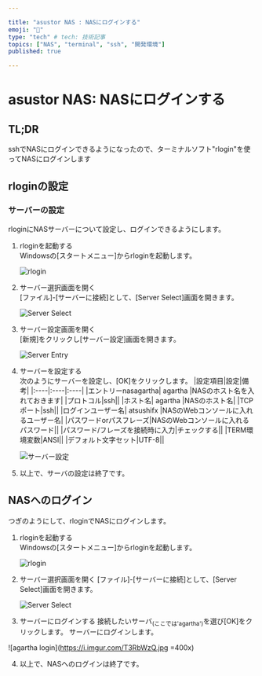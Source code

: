 ```yaml
---

title: "asustor NAS : NASにログインする"
emoji: "🍆"
type: "tech" # tech: 技術記事
topics: ["NAS", "terminal", "ssh", "開発環境"]
published: true

---
```

# asustor NAS: NASにログインする

## TL;DR

sshでNASにログインできるようになったので、ターミナルソフト"rlogin"を使ってNASにログインします


## rloginの設定
### サーバーの設定
rloginにNASサーバーについて設定し、ログインできるようにします。

1. rloginを起動する  
    Windowsの[スタートメニュー]からrloginを起動します。
    
   ![rlogin](https://i.imgur.com/DdoEVa5l.jpg)

2. サーバー選択画面を開く  
   [ファイル]-[サーバーに接続]として、[Server Select]画面を開きます。 
   
   ![Server Select](https://i.imgur.com/oYrXkFdl.jpg)

3. サーバー設定画面を開く  
   [新規]をクリックし[サーバー設定]画面を開きます。
   
   ![Server Entry](https://i.imgur.com/3u8egrR.jpg)

4. サーバーを設定する  
    次のようにサーバーを設定し、[OK]をクリックします。
    |設定項目|設定|備考|
    |:----|:----|:----|
    |エントリーnasagartha| agartha   |NASのホスト名を入れておきます|
    |プロトコル|ssh||
    |ホスト名| agartha  |NASのホスト名|
    |TCPポート|ssh||
    |ログインユーザー名| atsushifx |NASのWebコンソールに入れるユーザー名|
    |パスワードorパスフレーズ|NASのWebコンソールに入れるパスワード||
    |パスワード/フレーズを接続時に入力|チェックする||
    |TERM環境変数|ANSI||
    |デフォルト文字セット|UTF-8||
    
    ![サーバー設定](https://i.imgur.com/5SGHnIP.jpg)

5. 以上で、サーバの設定は終了です。

## NASへのログイン
つぎのようにして、rloginでNASにログインします。

1. rloginを起動する  
    Windowsの[スタートメニュー]からrloginを起動します。
    
   ![rlogin](https://i.imgur.com/DdoEVa5l.jpg)

2. サーバー選択画面を開く 
   [ファイル]-[サーバーに接続]として、[Server Select]画面を開きます。
   
    ![Server Select](https://i.imgur.com/FUCaiDH.jpg)
   
3.  サーバーにログインする
   接続したいサーバ<sub>(ここでは'agartha')</sub>を選び[OK]をクリックします。
   サーバーにログインします。
   
   ![agartha login](https://i.imgur.com/T3RbWzQ.jpg =400x)
  
4. 以上で、NASへのログインは終了です。

